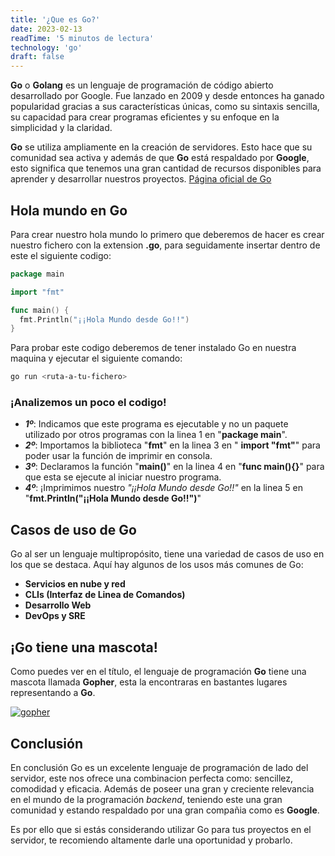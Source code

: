 ```yaml
---
title: '¿Que es Go?'
date: 2023-02-13
readTime: '5 minutos de lectura'
technology: 'go'
draft: false
---
```


**Go** o **Golang** es un lenguaje de programación de código abierto desarrollado por Google. Fue lanzado en 2009 y desde entonces ha ganado popularidad gracias a sus características únicas, como su sintaxis sencilla, su capacidad para crear programas eficientes y su enfoque en la simplicidad y la claridad. 

**Go** se utiliza ampliamente en la creación de servidores. Esto hace que su comunidad sea activa y además de que **Go** está respaldado por **Google**, esto significa que tenemos una gran cantidad de recursos disponibles para aprender y desarrollar nuestros proyectos. [Página oficial de Go](https://go.dev/)

## **Hola mundo en Go**

Para crear nuestro hola mundo lo primero que deberemos de hacer es crear nuestro fichero con la extension **.go**, para seguidamente
insertar dentro de este el siguiente codigo: 

```go
package main

import "fmt"

func main() {
  fmt.Println("¡¡Hola Mundo desde Go!!")
}
```

Para probar este codigo deberemos de tener instalado Go en nuestra maquina y ejecutar el siguiente comando: 

```powershell
go run <ruta-a-tu-fichero>
```

### **¡Analizemos un poco el codigo!**

* ***1º***: Indicamos que este programa es ejecutable y no un paquete utilizado por otros programas con la linea 1 en "**package main**".
* ***2º***: Importamos la biblioteca "**fmt**" en la linea 3 en " **import "fmt"**" para poder usar la función de imprimir en consola.
* ***3º***: Declaramos la función "**main()**" en la linea 4 en "**func main(){}**" para que esta se ejecute al iniciar nuestro programa.
* ***4º***: ¡Imprimimos nuestro *"¡¡Hola Mundo desde Go!!"* en la linea 5 en "**fmt.Println("¡¡Hola Mundo desde Go!!")**" 

## **Casos de uso de Go**

Go al ser un lenguaje multipropósito, tiene una variedad de casos de uso en los que se destaca. Aquí hay algunos de los usos más comunes de Go:

* **Servicios en nube y red**
* **CLIs (Interfaz de Linea de Comandos)**
* **Desarrollo Web**
* **DevOps y SRE**

## **¡Go tiene una mascota!**

Como puedes ver en el título, el lenguaje de programación **Go** tiene una mascota llamada **Gopher**, esta la encontraras en bastantes lugares representando a  **Go**.

[![gopher](/icons/gopher.png)](/icons/gopher.png)

## **Conclusión**

En conclusión Go es un excelente lenguaje de programación de lado del servidor, este nos ofrece una combinacion perfecta como: sencillez, comodidad y eficacia. Además de poseer una gran y creciente relevancia en el mundo de la programación *backend*, teniendo este una gran comunidad y estando respaldado por una gran compañia como es **Google**.

Es por ello que si estás considerando utilizar Go para tus proyectos en el servidor, te recomiendo altamente darle una oportunidad y probarlo.

